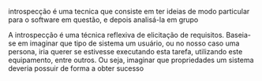 introspecção é  uma tecnica que consiste em ter ideias de modo particular para o software em questão, e depois 
analisá-la em grupo 
 
A introspecção é uma técnica reflexiva de elicitação de requisitos. Baseia-se em imaginar que tipo de 
sistema um usuário, ou no nosso caso uma persona, iria querer se estivesse executando esta tarefa, utilizando
 este equipamento, entre outros. Ou seja, imaginar que propriedades um sistema deveria possuir de forma a obter sucesso
